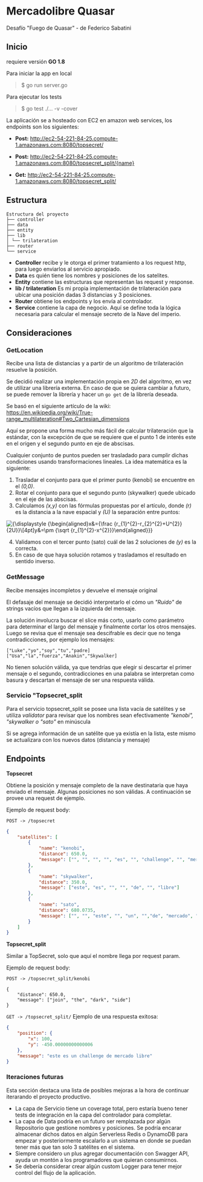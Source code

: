 # Mercadolibre Quasar

Desafío "Fuego de Quasar" - de Federico Sabatini

## Inicio
requiere versión **GO 1.8**

Para iniciar la app en local

> $ go run server.go
> 
Para ejecutar los tests

> $ go test ./... -v -cover

La aplicación se a hosteado con EC2 en amazon web services, los endpoints son los siguientes:



- **Post:** http://ec2-54-221-84-25.compute-1.amazonaws.com:8080/topsecret/

- **Post:** http://ec2-54-221-84-25.compute-1.amazonaws.com:8080/topsecret_split/{name}

- **Get:** http://ec2-54-221-84-25.compute-1.amazonaws.com:8080/topsecret_split/

## Estructura
```
Estructura del proyecto
├── controller
├── data
├── entity
├── lib
│ └── trilateration
├── router
└── service
```
- **Controller** recibe y le otorga el primer tratamiento a los request http, para luego enviarlos al servicio apropiado.
- **Data** es quién tiene los nombres y posiciones de los satelites.
- **Entity** contiene las estructuras que representan las request y response.
- **lib / trilateration** Es mi propia implementación de trilateración para ubicar una posición dadas 3 distancias y 3 posiciones.
- **Router** obtiene los endpoints y los envía al controlador.
- **Service**  contiene la capa de negocio. Aquí se define toda la lógica necesaria para calcular el mensaje secreto de la Nave del imperio.

## Consideraciones 
### GetLocation ### 
Recibe una lista de distancias y a partir de un algoritmo de trilateración resuelve la posición. 

Se decidió realizar una implementación propia en *2D* del algoritmo, en vez de utilizar una librería externa. En caso de que se quiera cambiar a futuro, se puede remover la librería y hacer un `go get` de la librería deseada. 

Se basó en el siguiente artículo de la wiki: https://en.wikipedia.org/wiki/True-range_multilateration#Two_Cartesian_dimensions

Aquí se propone una forma mucho más fácil de calcular trilateración que la estándar, con la excepción de que se requiere que el punto 1 de interés este en el origen y el segundo punto en eje de abscisas.

Cualquier conjunto de puntos pueden ser trasladado para cumplir dichas condiciones usando transformaciones lineales. La idea matemática es la siguiente:

1. Trasladar el conjunto para que el primer punto (kenobi) se encuentre en el *(0,0)*.
2. Rotar el conjunto para que el segundo punto (skywalker) quede ubicado en el eje de las abscisas.
3. Calculamos *(x,y)* con las fórmulas propuestas por el artículo, donde *(r)* es la distancia a la nave espacial y *(U)* la separación entre puntos:

![{\displaystyle {\begin{aligned}x&={\frac {r_{1}^{2}-r_{2}^{2}+U^{2}}{2U}}\\[4pt]y&=\pm {\sqrt {r_{1}^{2}-x^{2}}}\end{aligned}}}](https://wikimedia.org/api/rest_v1/media/math/render/svg/ebcc6eb379df69ed08e8e83b5c4488c83481b3e3)

4. Validamos con el tercer punto (sato) cuál de las 2 soluciones de *(y)* es la correcta.
5. En caso de que haya solución rotamos y trasladamos el resultado en sentido inverso.

### GetMessage ###
Recibe mensajes incompletos y devuelve el mensaje original

El defasaje del mensaje se decidió interpretarlo el cómo un *"Ruido"* de strings vacíos que llegan a la izquierda del mensaje. 

La solución involucra buscar el slice más corto, usarlo como parámetro para determinar el largo del mensaje y finalmente cortar los otros mensajes. 
Luego se revisa que el mensaje sea descifrable es decir que no tenga contradicciones, por ejemplo los mensajes:

```
["Luke","yo","soy","tu","padre]
["Usa","la","fuerza","Anakin","Skywalker]
```

No tienen solución válida, ya que tendrías que elegir si descartar el primer mensaje o el segundo, contradicciones en una palabra se interpretan como basura y descartan el mensaje de ser una respuesta válida. 

### Servicio "Topsecret_split ###

Para el servicio topsecret_split se posee una lista vacía de satélites y se utiliza *validator* para revisar que los nombres sean efectivamente *"kenobi", "skywalker o "sato"* en minúscula

Si se agrega información de un satélite que ya existía en la lista, este mismo se actualizara con los nuevos datos (distancia y mensaje)

## Endpoints
  
**Topsecret**

Obtiene la posición y mensaje completo de la nave destinataria que haya enviado el mensaje. Algunas posiciones no son válidas.
A continuación se provee una request de ejemplo.

Ejemplo de request body:

`POST -> /topsecret`
```json
{
	"satellites": [
		{
			"name": "kenobi",
			"distance": 650.0,
			"message": ["", "", "", "", "es", "", "challenge", "", "mercado", "libre"]
		},
		{
			"name": "skywalker",
			"distance": 350.0,
			"message": ["este", "es", "", "", "de", "", "libre"]
		},
		{
			"name": "sato",
			"distance": 680.0735,
			"message": ["", "", "este", "", "un", "","de", "mercado", "libre"]
		}
	]
}
```

**Topsecret_split**

Similar a TopSecret, solo que aquí el nombre llega por request param.

Ejemplo de request body:

`POST -> /topsecret_split/kenobi`

```
{
    "distance": 650.0,
    "message": ["join", "the", "dark", "side"]
}
```

`GET -> /topsecret_split/`
Ejemplo de una respuesta exitosa:

```json
{
	"position": {
		"x": 100,
		"y": -450.00000000000006
	},
	"message": "este es un challenge de mercado libre"
}
```

### Iteraciones futuras ###
Esta sección destaca una lista de posibles mejoras a la hora de continuar iterarando el proyecto productivo.

- La capa de Servicio tiene un coverage total, pero estaría bueno tener tests de integración en la capa del controlador para completar.
- La capa de Data podría en un futuro ser remplazada por algún Repositorio que gestione nombres y posiciones. Se podría encarar almacenar dichos datos en algún Serverless Redis o DynamoDB para empezar y posteriormente escalarlo a un sistema en donde se puedan tener más que tan solo 3 satélites en el sistema.
- Siempre considero un plus agregar documentación con Swagger API, ayuda un montón a los programadores que quieran consumirnos.
- Se debería considerar crear algún custom Logger para tener mejor control del flujo de la aplicación.


